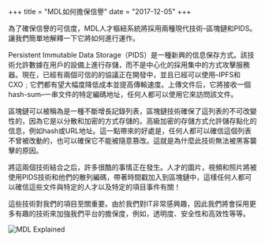 +++
title = "MDL如何擔保信譽"
date = "2017-12-05"
+++

為了確保信譽的可信度，MDL人才樞紐系統將採用兩種現代技術–區塊鏈和PIDS。讓我們簡單地解釋一下它將如何進行運作。

Persistent Immutable Data Storage（PIDS）是一種新興的信息保存方式。該技術允許數據在用戶的設備上進行存儲，而不是中心化的採用集中的方式攻擊服務器。現在，已經有兩個可信的的協議正在開發中，並且已經可以使用–IPFS和CXO﹔它們都有望大幅度降低成本並提高傳輸速度。上傳文件后，它將接收一個hash-sum–一串文件的特定編碼地址，任何人都可以使用它來訪問該文件。

區塊鏈可以被稱為是一種不斷增長記錄列表，區塊鏈技術確保了這列表的不可改變性的，因為它是以分散和加密的方式存儲的。高級加密的存儲方式允許儲存點化的信息，例如hash或URL地址。這一點帶來的好處是，任何人都可以確信這個列表不曾被改動的，也可以確保它不能被隨意篡改。這就是為什麼此技術無法被黑客襲擊的原因。

將這兩個技術結合之后，許多很酷的事情正在發生。人才的圖片，視頻和照片將被使用PIDS技術和他們的散列編碼，帶著時間戳加入到區塊鏈中，這樣任何人都可以確信這些文件與特定的人才以及特定的項目事件有關！

這些技術對我們的項目至關重要。由於我們對IT非常感興趣，因此我們將會採用更多有趣的技術來加強我們平台的擔保度，例如，透明度、安全性和高效性等等。

![MDL Explained](https://gateway.ipfs.io/ipfs/QmVqUgtsLLuUmLfEJSpejr36LFmSpnGsBLVKVj28tCkege/MDL%20Explained.jpg)

